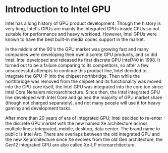 # Introduction to Intel GPU

Intel has a long history of GPU product development. Though the history is very long, Intel's GPUs are mainly the integrated GPUs inside CPUs so not suitable for performance and heavy workload. However, Intel GPUs were known to have the best built-in media codec support in the market.

In the middle of the 90's the GPU market was growing fast and many companies were developing their own discrete GPU products, and so did Intel. Intel developed and released its first discrete GPU Intel740 in 1998. It turned out to be a failure comparing to its competitors, so after a few unsuccessful attempts to continue this product line, Intel decided to integrate the GPU IP into the chipset northbridge. Then while the northbridge was removed from the chipset and its functionality was moved into the CPU core itself, the Intel GPU was integrated into the core too since Intel Core Nehalem microarchitecture. Since then, the Intel integrated GPU line developed with Intel Core and gained the majority of GPU market share (though not charged separately), and not many people will use it for heavy gaming and development tasks.

After more than 20 years of era of integrated GPU, Intel decided to re-enter the discrete GPU market with the new named Xe architecture across multiple lines: integrated, mobile, desktop, data center. The brand name to public is Intel Arc. There are overlaps between the old integrated GPU and the new Xe architecture since Xe evolves from the old Gen architecture, the Gen12 integrated GPU are also called Xe-LP microarchitecture.